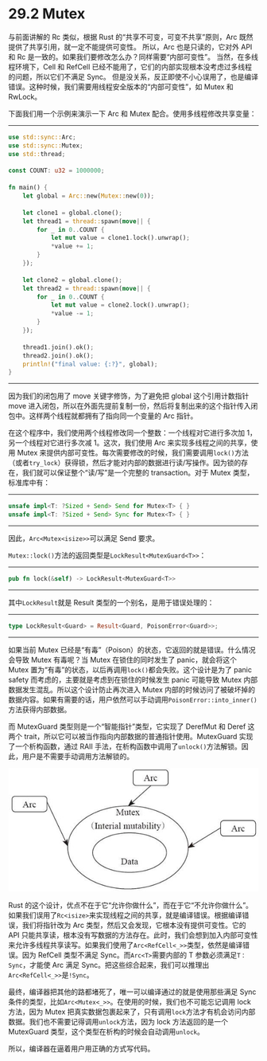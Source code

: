 # 29.2 Mutex

与前面讲解的 Rc 类似，根据 Rust 的“共享不可变，可变不共享”原则，Arc 既然提供了共享引用，就一定不能提供可变性。
所以，Arc 也是只读的，它对外 API 和 Rc 是一致的。如果我们要修改怎么办？同样需要“内部可变性”。
当然，在多线程环境下，Cell 和 RefCell 已经不能用了，它们的内部实现根本没考虑过多线程的问题，所以它们不满足 Sync。
但是没关系，反正即使不小心误用了，也是编译错误。这种时候，我们需要用线程安全版本的“内部可变性”，如 Mutex 和 RwLock。

下面我们用一个示例来演示一下 Arc 和 Mutex 配合。使用多线程修改共享变量：

---

```rust
use std::sync::Arc;
use std::sync::Mutex;
use std::thread;

const COUNT: u32 = 1000000;

fn main() {
    let global = Arc::new(Mutex::new(0));

    let clone1 = global.clone();
    let thread1 = thread::spawn(move|| {
        for _ in 0..COUNT {
            let mut value = clone1.lock().unwrap();
            *value += 1;
        }
    });

    let clone2 = global.clone();
    let thread2 = thread::spawn(move|| {
        for _ in 0..COUNT {
            let mut value = clone2.lock().unwrap();
            *value -= 1;
        }
    });

    thread1.join().ok();
    thread2.join().ok();
    println!("final value: {:?}", global);
}
```

---

因为我们的闭包用了 move 关键字修饰，为了避免把 global 这个引用计数指针 move 进入闭包，所以在外面先提前复制一份，然后将复制出来的这个指针传入闭包中。这样两个线程就都拥有了指向同一个变量的 Arc 指针。

在这个程序中，我们使用两个线程修改同一个整数：一个线程对它进行多次加 1，另一个线程对它进行多次减 1。这次，我们使用 Arc 来实现多线程之间的共享，使用 Mutex 来提供内部可变性。每次需要修改的时候，我们需要调用`lock()`方法（或者`try_lock`）获得锁，然后才能对内部的数据进行读/写操作。因为锁的存在，我们就可以保证整个“读/写”是一个完整的 transaction。对于 Mutex 类型，标准库中有：

---

```rust
unsafe impl<T: ?Sized + Send> Send for Mutex<T> { }
unsafe impl<T: ?Sized + Send> Sync for Mutex<T> { }
```

---

因此，`Arc<Mutex<isize>>`可以满足 Send 要求。

`Mutex::lock()`方法的返回类型是`LockResult<MutexGuard<T>>`：

---

```rust
pub fn lock(&self) -> LockResult<MutexGuard<T>>
```

---

其中`LockResult`就是 Result 类型的一个别名，是用于错误处理的：

---

```rust
type LockResult<Guard> = Result<Guard, PoisonError<Guard>>;
```

---

如果当前 Mutex 已经是“有毒”（Poison）的状态，它返回的就是错误。什么情况会导致 Mutex 有毒呢？当 Mutex 在锁住的同时发生了 panic，就会将这个 Mutex 置为“有毒”的状态，以后再调用`lock()`都会失败。这个设计是为了 panic safety 而考虑的，主要就是考虑到在锁住的时候发生 panic 可能导致 Mutex 内部数据发生混乱。所以这个设计防止再次进入 Mutex 内部的时候访问了被破坏掉的数据内容。如果有需要的话，用户依然可以手动调用`PoisonError::into_inner()`方法获得内部数据。

而 MutexGuard 类型则是一个“智能指针”类型，它实现了 DerefMut 和 Deref 这两个 trait，所以它可以被当作指向内部数据的普通指针使用。MutexGuard 实现了一个析构函数，通过 RAII 手法，在析构函数中调用了`unlock()`方法解锁。因此，用户是不需要手动调用方法解锁的。

![](../images/Image00026.jpg)

Rust 的这个设计，优点不在于它“允许你做什么”，而在于它“不允许你做什么”。 如果我们误用了`Rc<isize>`来实现线程之间的共享，就是编译错误。根据编译错误，我们将指针改为 Arc 类型，然后又会发现，它根本没有提供可变性。它的 API 只能共享读，根本没有写数据的方法存在。此时，我们会想到加入内部可变性来允许多线程共享读写。如果我们使用了`Arc<RefCell<_>>`类型，依然是编译错误。因为 RefCell 类型不满足 Sync。而`Arc<T>`需要内部的 T 参数必须满足`T：Sync`，才能使 Arc 满足 Sync。把这些综合起来，我们可以推理出`Arc<RefCell<_>>`是`!Sync`。

最终，编译器把其他的路都堵死了，唯一可以编译通过的就是使用那些满足 Sync 条件的类型，比如`Arc<Mutex<_>>`。在使用的时候，我们也不可能忘记调用 lock 方法，因为 Mutex 把真实数据包裹起来了，只有调用`lock`方法才有机会访问内部数据。我们也不需要记得调用`unlock`方法，因为 lock 方法返回的是一个 MutexGuard 类型，这个类型在析构的时候会自动调用`unlock`。

所以，编译器在逼着用户用正确的方式写代码。
